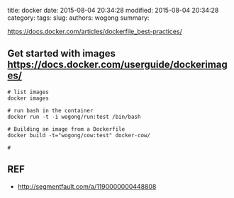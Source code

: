 title: docker
date: 2015-08-04 20:34:28
modified: 2015-08-04 20:34:28
category: 
tags: 
slug: 
authors: wogong
summary: 


<https://docs.docker.com/articles/dockerfile_best-practices/>

## Get started with images <https://docs.docker.com/userguide/dockerimages/>

    # list images
    docker images
    
    # run bash in the container
    docker run -t -i wogong/run:test /bin/bash

    # Building an image from a Dockerfile
    docker build -t="wogong/cow:test" docker-cow/

    # 



## REF
* <http://segmentfault.com/a/1190000000448808>

